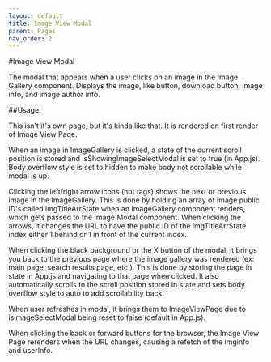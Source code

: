 ```yaml
---
layout: default
title: Image View Modal
parent: Pages
nav_order: 2
---
```


#Image View Modal

The modal that appears when a user clicks on an image in the Image Gallery component. Displays the image, like button, download button, image info, and image author info.

##Usage:

This isn't it's own page, but it's kinda like that. It is rendered on first render of Image View Page.

When an image in ImageGallery is clicked, a state of the current scroll position is stored and isShowingImageSelectModal is set to true (in App.js). Body overflow style is set to hidden to make body not scrollable while modal is up.

Clicking the left/right arrow icons (not tags) shows the next or previous image in the ImageGallery. This is done by holding an array of image public ID's called imgTitleArrState when an ImageGallery component renders, which gets passed to the Image Modal component. When clicking the arrows, it changes the URL to have the public ID of the imgTitleArrState index either 1 behind or 1 in front of the current index.

When clicking the black background or the X button of the modal, it brings you back to the previous page where the image gallery was rendered (ex: main page, search results page, etc.). This is done by storing the page in state in App.js and navigating to that page when clicked. It also automatically scrolls to the scroll position stored in state and sets body overflow style to auto to add scrollability back.

When user refreshes in modal, it brings them to ImageViewPage due to isImageSelectModal being reset to false (default in App.js).

When clicking the back or forward buttons for the browser, the Image View Page rerenders when the URL changes, causing a refetch of the imginfo and userInfo.
